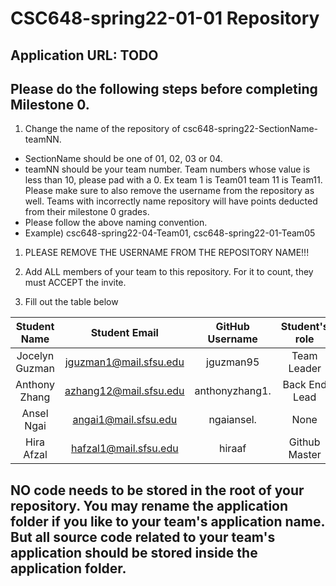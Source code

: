 # CSC648-spring22-01-01 Repository

## Application URL: TODO


## Please do the following steps before completing Milestone 0.
1. Change the name of the repository of csc648-spring22-SectionName-teamNN. 
 - SectionName should be one of 01, 02, 03 or 04. 
 - teamNN should be your team number. Team numbers whose value is less than 10, please pad with a 0. Ex team 1 is Team01 team 11 is Team11. Please make sure to also remove the username from the repository as well. Teams with incorrectly name repository will have points deducted from their milestone 0 grades.
 - Please follow the above naming convention.
 - Example) csc648-spring22-04-Team01,   csc648-spring22-01-Team05

1. PLEASE REMOVE THE USERNAME FROM THE REPOSITORY NAME!!!

2. Add ALL members of your team to this repository. For it to count, they must ACCEPT the invite.

3. Fill out the table below


| Student Name   |      Student Email     |  GitHub Username | Student's role |
|    :---:       |     :---:              |     :---:        | :---:          |
| Jocelyn Guzman | jguzman1@mail.sfsu.edu | jguzman95        |  Team Leader   |
| Anthony Zhang  | azhang12@mail.sfsu.edu | anthonyzhang1.   | Back End Lead  |
| Ansel Ngai     | angai1@mail.sfsu.edu   | ngaiansel.       | None           |
| Hira Afzal     | hafzal1@mail.sfsu.edu  | hiraaf           | Github Master  |


## NO code needs to be stored in the root of your repository. You may rename the application folder if you like to your team's application name. But all source code related to your team's application should be stored inside the application folder.
